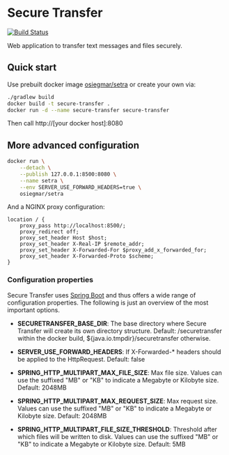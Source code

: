 # Secure Transfer

[![Build Status](https://api.travis-ci.org/osiegmar/setra.svg)](https://travis-ci.org/osiegmar/setra)

Web application to transfer text messages and files securely.

## Quick start

Use prebuilt docker image [osiegmar/setra](https://hub.docker.com/r/osiegmar/setra/) or create
your own via:


```sh
./gradlew build
docker build -t secure-transfer .
docker run -d --name secure-transfer secure-transfer
```

Then call http://[your docker host]:8080


## More advanced configuration

```sh
docker run \
    --detach \
    --publish 127.0.0.1:8500:8080 \
    --name setra \
    --env SERVER_USE_FORWARD_HEADERS=true \
    osiegmar/setra
```

And a NGINX proxy configuration:

```
location / {
    proxy_pass http://localhost:8500/;
    proxy_redirect off;
    proxy_set_header Host $host;
    proxy_set_header X-Real-IP $remote_addr;
    proxy_set_header X-Forwarded-For $proxy_add_x_forwarded_for;
    proxy_set_header X-Forwarded-Proto $scheme;
}
```

### Configuration properties

Secure Transfer uses [Spring Boot](https://projects.spring.io/spring-boot/) and thus offers a
wide range of configuration properties. The following is just an overview of the most important
options.


* **SECURETRANSFER_BASE_DIR**:
  The base directory where Secure Transfer will create its own directory structure.
  Default: /securetransfer within the docker build, ${java.io.tmpdir}/securetransfer otherwise.

* **SERVER_USE_FORWARD_HEADERS**:
  If X-Forwarded-* headers should be applied to the HttpRequest.
  Default: false

* **SPRING_HTTP_MULTIPART_MAX_FILE_SIZE**:
  Max file size. Values can use the suffixed "MB" or "KB" to indicate a Megabyte or Kilobyte size.
  Default: 2048MB

* **SPRING_HTTP_MULTIPART_MAX_REQUEST_SIZE**:
  Max request size. Values can use the suffixed "MB" or "KB" to indicate a Megabyte or Kilobyte
  size.
  Default: 2048MB

* **SPRING_HTTP_MULTIPART_FILE_SIZE_THRESHOLD**:
  Threshold after which files will be written to disk. Values can use the suffixed "MB" or "KB" to
  indicate a Megabyte or Kilobyte size.
  Default: 5MB
